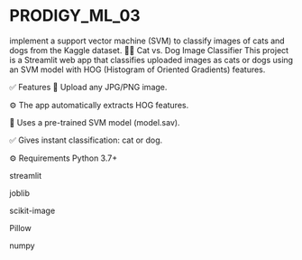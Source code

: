 # PRODIGY_ML_03
implement a support vector machine (SVM) to classify images of cats and dogs from the Kaggle dataset.
🐶🐱 Cat vs. Dog Image Classifier
This project is a Streamlit web app that classifies uploaded images as cats or dogs using an SVM model with HOG (Histogram of Oriented Gradients) features.

✅ Features
📸 Upload any JPG/PNG image.

⚙️ The app automatically extracts HOG features.

🧩 Uses a pre-trained SVM model (model.sav).

✅ Gives instant classification: cat or dog.

⚙️ Requirements
Python 3.7+

streamlit

joblib

scikit-image

Pillow

numpy
